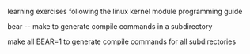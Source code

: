 learning exercises following the linux kernel module programming guide

bear -- make to generate compile commands in a subdirectory

make all BEAR=1 to generate compile commands for all subdirectories
